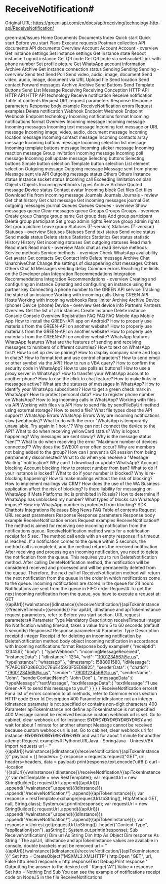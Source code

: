 # ReceiveNotification#

Original URL: https://green-api.com/en/docs/api/receiving/technology-http-api/ReceiveNotification/

green-api/issues Home Documents Documents Index Quick start Quick start Before you start Plans Execute requests Postman collection API documents API documents Overview Account Account Account - overview Get instance settings Set instance settings Get instance state Reboot instance Logout instance Get QR code Get QR code via websocket Link with phone number Set profile picture Get WhatsApp account information Archive Archive Get instance connection status Sending Sending Sending - overview Send text Send Poll Send video, audio, image, document Send video, audio, image, document via URL Upload file Send location Send contact Forward messages Archive Archive Send Buttons Send Template Buttons Send List Message Receiving Receiving Conception HTTP API HTTP API HTTP API technology Receive notification Receive notification Table of contents Request URL request parameters Response Response parameters Response body example ReceiveNotification errors Request examples Delete notification Webhook Endpoint Webhook Endpoint Webhook Endpoint technology Incoming notifications format Incoming notifications format Overview Incoming message Incoming message Incoming messages Incoming text message Incoming text message or URL message Incoming image, video, audio, document message Incoming location message Incoming contact message Incoming contacts array message Incoming buttons message Incoming selection list message Incoming template buttons message Incoming sticker message Incoming reaction message Group invitation incoming message Incoming poll message Incoming poll update message Selecting buttons Selecting buttons Simple button selection Template button selection List element selection Outgoing message Outgoing message Message sent from phone Message sent via API Outgoing message status Others Others Instance status Instance socket status Incoming call Exceeding limitation on plan Objects Objects Incoming webhooks types Archive Archive Quoted message Device status Contact avatar Incoming block Get files Get files Download file from incoming message Journals Journals Journals - review Get chat history Get chat message Get incoming messages journal Get outgoing messages journal Queues Queues Queues - overview Show messages queue Clear messages queue Groups Groups Groups - overview Create group Change group name Get group data Add group participant Delete group participant Set group admin rights Remove group admin rights Set group picture Leave group Statuses (Î²-version) Statuses (Î²-version) Statuses - overview Statuses Statuses Send text status Send voice status Send media status Delete status Statistics Statistics Get status statistic History History Get incoming statuses Get outgoing statuses Read mark Read mark Read mark - overview Mark chat as read Service methods Service methods Service methods - overview Check WhatsApp availability Get avatar Get contacts Get Contact Info Delete message Archive Chat UnarchiveChat Change the settings of disappearing chat messages Others Others Chat Id Messages sending delay Common errors Reaching the limits on the Developer plan Integration Recommendations Integration Recommendations Integration Recommendations - overview Creating and configuring an instance Ð¡reating and configuring an instance using the partner key Connecting a phone number to the GREEN API service Tracking the state of an instance Working with incoming calls Using GREEN API Hosts Working with incoming webhooks Rate limiter Archive Archive Device (phone) Device (phone) Device - overview Get device info Partners Partners Overview Get the list of all instances Create instance Delete instance Console Console Overview Registration FAQ FAQ FAQ Mobile App Mobile App How to install the GREEN-API app on Android? How to properly use materials from the GREEN-API on another website? How to properly use materials from the GREEN-API on another website? How to properly use materials from the GREEN-API on another website? WhatsApp features WhatsApp features What are the features of sending and receiving messages to numbers of different countries? How to text on WhatsApp first? How to set up device pairing? How to display company name and logo in chats? How to format text and use control characters? How to send emoji or other symbol via the API? How to run a VBA query? How to confirm the security code in WhatsApp? How to use polls as buttons? How to use a proxy server in WhatsApp? How to transfer your WhatsApp account to another phone? How to use the click to chat feature? How to make links in messages active? What are the statuses of messages in WhatsApp? How to identify your WhatsApp subscribers? How to get a green check mark in WhatsApp? How to protect personal data? How to register phone number on WhatsApp? How to log incoming calls in WhatsApp? Working with files via API Working with files via API How to send file by sendFileByUrl method using external storage? How to send a file? What file types does the API support? WhatsApp Errors WhatsApp Errors Why are incoming notifications slow (webhooks)? What to do with the error "WhatsApp is temporarily unavailable. Try again in 1 hour."? Why can not I connect the device to the API? What to do when receiving yellowCard status? Why is logout happening? Why messages are sent slowly? Why is the message status "sent"? What to do when receiving the error "Maximum number of devices connected"? Why does the SWE001 error often occur? Why are members not being added to the group? How can I prevent a QR session from being permanently disconnected? What to do when you receive a "Message Waiting" notification? Why can`t I download or update WhatsApp? Account blocking Account blocking How to protect number from ban? What to do if your instance is locked? What to do if your number is blocked? Why is re-blocking happening? How to make mailings without the risk of blocking? How to implement mailings via CRM? How does the use of the WA Business application affect the risk of blocking? Is there liability for messaging on WhatsApp if Meta Platforms Inc is prohibited in Russia? How to determine if WhatsApp has unblocked my number? What types of blocks can WhatsApp impose? How my WhatsApp number is protected from blocking? SDK Chatbots Integrations Releases Blog News FAQ Table of contents Request URL request parameters Response Response parameters Response body example ReceiveNotification errors Request examples ReceiveNotification# The method is aimed for receiving one incoming notification from the notifications queue. ReceiveNotification method waits for a notification receipt for 5 sec. The method call ends with an empty response if a timeout is reached. If a notification comes to the queue within 5 seconds, the method call is completed, and the method returns the received notification. After receiving and processing an incoming notification, you need to delete the notification from the queue. This requires you to run DeleteNotification method. After calling DeleteNotification method, the notification will be considered received and processed and will be permanently deleted from the queue. Therefore, the next call of ReceiveNotification method will return the next notification from the queue in the order in which notifications come to the queue. Incoming notifications are stored in the queue for 24 hours. Notifications are sent from the queue in FIFO order Request# To get the next incoming notification from the queue, you have to execute a request at: GET {{apiUrl}}/waInstance{{idInstance}}/receiveNotification/{{apiTokenInstance}}?receiveTimeout={{seconds}} For apiUrl, idInstance and apiTokenInstance request parameters, refer to Before you start section. URL request parameters# Parameter Type Mandatory Description receiveTimeout integer No Notification waiting timeout, takes a value from 5 to 60 seconds (default 5 seconds) Response# Response parameters# Parameter Type Description receiptId integer Receipt Id for deleting an incoming notification by DeleteNotification method body object Incoming notification in accordance with Incoming notifications format Response body example# { "receiptId": 1234567, "body": { "typeWebhook": "incomingMessageReceived", "instanceData": { "idInstance": 1234, "wid": "11001234567@c.us", "typeInstance": "whatsapp" }, "timestamp": 1588091580, "idMessage": "F7AEC1B7086ECDC7E6E45923F5EDB825", "senderData": { "chatId": "79001234568@c.us", "sender": "79001234568@c.us", "senderName": "John", "senderContactName": "John Doe" }, "messageData":{ "typeMessage":"textMessage", "textMessageData":{ "textMessage":"I use Green-API to send this message to you!" } } } } ReceiveNotification errors# For a list of errors common to all methods, refer to Common errors section HTTP code Error Id Description 400 Parameter idInstance not an integer idInstance parameter is not specified or contains non-digit characters 400 Parameter apiTokenInstance not define apiTokenInstance is not specified 400 Message cannot be received because custom webhook url is set. Go to cabinet, clear webhook url for instance: Ð¥Ð¥Ð¥Ð¥Ð¥Ð¥Ð¥Ð¥Ð¥Ð¥ and wait for about 1 minute for another attempt Message cannot be received because custom webhook url is set. Go to cabinet, clear webhook url for instance: Ð¥Ð¥Ð¥Ð¥Ð¥Ð¥Ð¥Ð¥Ð¥Ð¥ and wait for about 1 minute for another attempt Request examples# PythoncURLJava - SpringJava - UnirestVBA import requests url = "{{apiUrl}}/waInstance{{idInstance}}/receiveNotification/{{apiTokenInstance}}" payload = {} headers= {} response = requests.request("GET", url, headers=headers, data = payload) print(response.text.encode('utf8')) curl --location '{{apiUrl}}/waInstance{{idInstance}}/receiveNotification/{{apiTokenInstance}}' var restTemplate = new RestTemplate(); var requestUrl = new StringBuilder(); requestUrl .append({{apiUrl}}) .append("/waInstance").append({{idInstance}}) .append("/receiveNotification/") .append({{apiTokenInstance}}); var response = restTemplate.exchange(requestUrl.toString(), HttpMethod.GET, null, String.class); System.out.println(response); var requestUrl = new StringBuilder(); requestUrl .append({{apiUrl}}) .append("/waInstance").append({{idInstance}}) .append("/receiveNotification/") .append({{apiTokenInstance}}); var response = Unirest.get(requestUrl.toString()) .header("Content-Type", "application/json") .asString(); System.out.println(response); Sub ReceiveNotification() Dim url As String Dim http As Object Dim response As String ' The apiUrl, idInstance and apiTokenInstance values are available in console, double brackets must be removed url = "{{apiUrl}}/waInstance{{idInstance}}/receiveNotification/{{apiTokenInstance}}" Set http = CreateObject("MSXML2.XMLHTTP") http.Open "GET", url, False http.Send response = http.responseText Debug.Print response ' Outputting the answer to the desired cell ' Range("A1").Value = response Set http = Nothing End Sub You can see the example of notifications receipt code on NodeJS in the file ReceiveNotifications